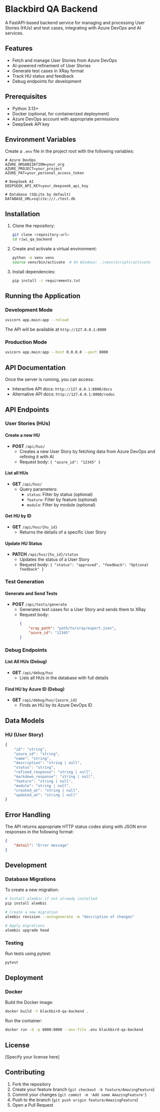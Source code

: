 # Blackbird QA Backend

A FastAPI-based backend service for managing and processing User Stories (HUs) and test cases, integrating with Azure DevOps and AI services.

## Features

- Fetch and manage User Stories from Azure DevOps
- AI-powered refinement of User Stories
- Generate test cases in XRay format
- Track HU status and feedback
- Debug endpoints for development

## Prerequisites

- Python 3.13+
- Docker (optional, for containerized deployment)
- Azure DevOps account with appropriate permissions
- DeepSeek API key

## Environment Variables

Create a `.env` file in the project root with the following variables:

```env
# Azure DevOps
AZURE_ORGANIZATION=your_org
AZURE_PROJECT=your_project
AZURE_PAT=your_personal_access_token

# DeepSeek AI
DEEPSEEK_API_KEY=your_deepseek_api_key

# Database (SQLite by default)
DATABASE_URL=sqlite:///./test.db
```

## Installation

1. Clone the repository:
   ```bash
   git clone <repository-url>
   cd riwi_qa_backend
   ```

2. Create and activate a virtual environment:
   ```bash
   python -m venv venv
   source venv/bin/activate  # On Windows: .\venv\Scripts\activate
   ```

3. Install dependencies:
   ```bash
   pip install -r requirements.txt
   ```

## Running the Application

### Development Mode

```bash
uvicorn app.main:app --reload
```

The API will be available at `http://127.0.0.1:8000`

### Production Mode

```bash
uvicorn app.main:app --host 0.0.0.0 --port 8000
```

## API Documentation

Once the server is running, you can access:

- Interactive API docs: `http://127.0.0.1:8000/docs`
- Alternative API docs: `http://127.0.0.1:8000/redoc`

## API Endpoints

### User Stories (HUs)

#### Create a new HU
- **POST** `/api/hus/`
  - Creates a new User Story by fetching data from Azure DevOps and refining it with AI
  - Request body: `{ "azure_id": "12345" }`

#### List all HUs
- **GET** `/api/hus/`
  - Query parameters:
    - `status`: Filter by status (optional)
    - `feature`: Filter by feature (optional)
    - `module`: Filter by module (optional)

#### Get HU by ID
- **GET** `/api/hus/{hu_id}`
  - Returns the details of a specific User Story

#### Update HU Status
- **PATCH** `/api/hus/{hu_id}/status`
  - Updates the status of a User Story
  - Request body: `{ "status": "approved", "feedback": "Optional feedback" }`

### Test Generation

#### Generate and Send Tests
- **POST** `/api/tests/generate`
  - Generates test cases for a User Story and sends them to XRay
  - Request body: 
    ```json
    {
        "xray_path": "path/to/xray/export.json",
        "azure_id": "12345"
    }
    ```

### Debug Endpoints

#### List All HUs (Debug)
- **GET** `/api/debug/hus`
  - Lists all HUs in the database with full details

#### Find HU by Azure ID (Debug)
- **GET** `/api/debug/hus/{azure_id}`
  - Finds an HU by its Azure DevOps ID

## Data Models

### HU (User Story)
```typescript
{
    "id": "string",
    "azure_id": "string",
    "name": "string",
    "description": "string | null",
    "status": "string",
    "refined_response": "string | null",
    "markdown_response": "string | null",
    "feature": "string | null",
    "module": "string | null",
    "created_at": "string | null",
    "updated_at": "string | null"
}
```

## Error Handling

The API returns appropriate HTTP status codes along with JSON error responses in the following format:

```json
{
    "detail": "Error message"
}
```

## Development

### Database Migrations

To create a new migration:

```bash
# Install alembic if not already installed
pip install alembic

# Create a new migration
alembic revision --autogenerate -m "description of changes"

# Apply migrations
alembic upgrade head
```

### Testing

Run tests using pytest:

```bash
pytest
```

## Deployment

### Docker

Build the Docker image:

```bash
docker build -t blackbird-qa-backend .
```

Run the container:

```bash
docker run -d -p 8000:8000 --env-file .env blackbird-qa-backend
```

## License

[Specify your license here]

## Contributing

1. Fork the repository
2. Create your feature branch (`git checkout -b feature/AmazingFeature`)
3. Commit your changes (`git commit -m 'Add some AmazingFeature'`)
4. Push to the branch (`git push origin feature/AmazingFeature`)
5. Open a Pull Request
